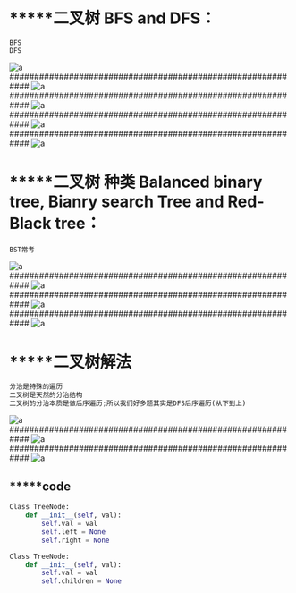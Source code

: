 # *****二叉树 BFS and DFS：
```
BFS
DFS
```

![a](https://github.com/SSRRBB/Leetcode/blob/main/Images/330.png)
############################################################
![a](https://github.com/SSRRBB/Leetcode/blob/main/Images/253.png)
############################################################
![a](https://github.com/SSRRBB/Leetcode/blob/main/Images/328.png)
############################################################
![a](https://github.com/SSRRBB/Leetcode/blob/main/Images/329.png)
############################################################
![a](https://github.com/SSRRBB/Leetcode/blob/main/Images/338.png)

# *****二叉树 种类 Balanced binary tree, Bianry search Tree and Red-Black tree：
```
BST常考
```

![a](https://github.com/SSRRBB/Leetcode/blob/main/Images/331.png)
############################################################
![a](https://github.com/SSRRBB/Leetcode/blob/main/Images/332.png)
############################################################
![a](https://github.com/SSRRBB/Leetcode/blob/main/Images/333.png)
############################################################
![a](https://github.com/SSRRBB/Leetcode/blob/main/Images/334.png)

# *****二叉树解法

```python
分治是特殊的遍历
二叉树是天然的分治结构
二叉树的分治本质是做后序遍历;所以我们好多题其实是DFS后序遍历(从下到上)

```

![a](https://github.com/SSRRBB/Leetcode/blob/main/Images/335.png)
############################################################
![a](https://github.com/SSRRBB/Leetcode/blob/main/Images/336.png)
############################################################
![a](https://github.com/SSRRBB/Leetcode/blob/main/Images/337.png)

## *****code
```python
Class TreeNode:
    def __init__(self, val):
        self.val = val
        self.left = None
        self.right = None
```

```python
Class TreeNode:
    def __init__(self, val):
        self.val = val
        self.children = None
